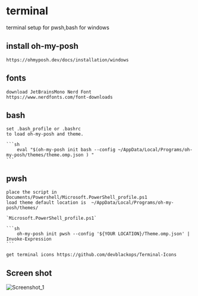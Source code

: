 # terminal

terminal setup for pwsh,bash for windows

## install oh-my-posh

    https://ohmyposh.dev/docs/installation/windows

## fonts

    download JetBrainsMono Nerd Font 
    https://www.nerdfonts.com/font-downloads

## bash

    set .bash_profile or .bashrc
    to load oh-my-posh and theme.

    ```sh
        eval "$(oh-my-posh init bash --config ~/AppData/Local/Programs/oh-my-posh/themes/theme.omp.json ) "
    ```

## pwsh

    place the script in Documents/Powershell/Microsoft.PowerShell_profile.ps1
    load theme default location is  ~/AppData/Local/Programs/oh-my-posh/themes/

    `Microsoft.PowerShell_profile.ps1`

    ```sh
        oh-my-posh init pwsh --config '${YOUR LOCATION}/Theme.omp.json' | Invoke-Expression
    ```

    get terminal icons https://github.com/devblackops/Terminal-Icons

## Screen shot

![Screenshot_1](https://raw.githubusercontent.com/ZafeerMahmood/Financial_dashboard/main/screenshots/ss1.png)
